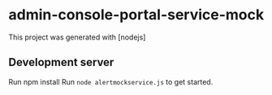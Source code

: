 # admin-console-portal-service-mock

This project was generated with [nodejs]

## Development server

Run npm install
Run `node alertmockservice.js` to get started.

